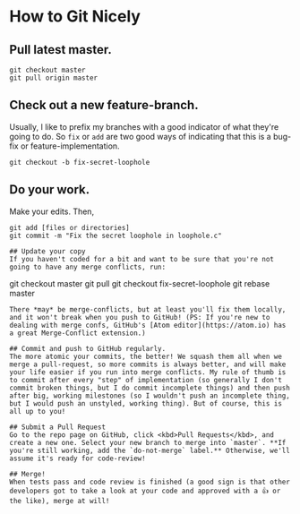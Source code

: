 # How to Git Nicely

## Pull latest master.

```
git checkout master
git pull origin master
```

## Check out a new feature-branch.
Usually, I like to prefix my branches with a good indicator of what they're going to do. So `fix` or `add` are two good ways of indicating that this is a bug-fix or feature-implementation.

```
git checkout -b fix-secret-loophole
```

## Do your work.
Make your edits. Then,
```
git add [files or directories]
git commit -m "Fix the secret loophole in loophole.c"

## Update your copy
If you haven't coded for a bit and want to be sure that you're not going to have any merge conflicts, run:
```
git checkout master
git pull
git checkout fix-secret-loophole
git rebase master
```
There *may* be merge-conflicts, but at least you'll fix them locally, and it won't break when you push to GitHub! (PS: If you're new to dealing with merge confs, GitHub's [Atom editor](https://atom.io) has a great Merge-Conflict extension.)

## Commit and push to GitHub regularly.
The more atomic your commits, the better! We squash them all when we merge a pull-request, so more commits is always better, and will make your life easier if you run into merge conflicts. My rule of thumb is to commit after every "step" of implementation (so generally I don't commit broken things, but I do commit incomplete things) and then push after big, working milestones (so I wouldn't push an incomplete thing, but I would push an unstyled, working thing). But of course, this is all up to you!

## Submit a Pull Request
Go to the repo page on GitHub, click <kbd>Pull Requests</kbd>, and create a new one. Select your new branch to merge into `master`. **If you're still working, add the `do-not-merge` label.** Otherwise, we'll assume it's ready for code-review! 

## Merge!
When tests pass and code review is finished (a good sign is that other developers got to take a look at your code and approved with a 👍 or the like), merge at will!
